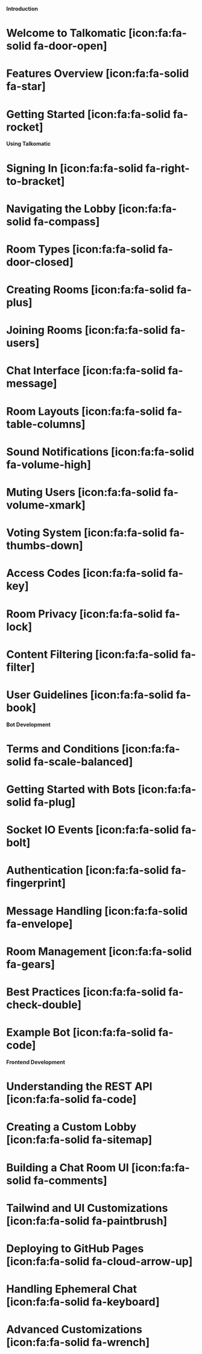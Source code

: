 **Introduction**

# Welcome to Talkomatic [icon:fa:fa-solid fa-door-open]

# Features Overview [icon:fa:fa-solid fa-star]

# Getting Started [icon:fa:fa-solid fa-rocket]

**Using Talkomatic**

# Signing In [icon:fa:fa-solid fa-right-to-bracket]

# Navigating the Lobby [icon:fa:fa-solid fa-compass]

# Room Types [icon:fa:fa-solid fa-door-closed]

# Creating Rooms [icon:fa:fa-solid fa-plus]

# Joining Rooms [icon:fa:fa-solid fa-users]

# Chat Interface [icon:fa:fa-solid fa-message]

# Room Layouts [icon:fa:fa-solid fa-table-columns]

# Sound Notifications [icon:fa:fa-solid fa-volume-high]

# Muting Users [icon:fa:fa-solid fa-volume-xmark]

# Voting System [icon:fa:fa-solid fa-thumbs-down]

# Access Codes [icon:fa:fa-solid fa-key]

# Room Privacy [icon:fa:fa-solid fa-lock]

# Content Filtering [icon:fa:fa-solid fa-filter]

# User Guidelines [icon:fa:fa-solid fa-book]

**Bot Development**

# Terms and Conditions [icon:fa:fa-solid fa-scale-balanced]

# Getting Started with Bots [icon:fa:fa-solid fa-plug]

# Socket IO Events [icon:fa:fa-solid fa-bolt]

# Authentication [icon:fa:fa-solid fa-fingerprint]

# Message Handling [icon:fa:fa-solid fa-envelope]

# Room Management [icon:fa:fa-solid fa-gears]

# Best Practices [icon:fa:fa-solid fa-check-double]

# Example Bot [icon:fa:fa-solid fa-code]

**Frontend Development**

# Understanding the REST API [icon:fa:fa-solid fa-code]

# Creating a Custom Lobby [icon:fa:fa-solid fa-sitemap]

# Building a Chat Room UI [icon:fa:fa-solid fa-comments]

# Tailwind and UI Customizations [icon:fa:fa-solid fa-paintbrush]

# Deploying to GitHub Pages [icon:fa:fa-solid fa-cloud-arrow-up]

# Handling Ephemeral Chat [icon:fa:fa-solid fa-keyboard]

# Advanced Customizations [icon:fa:fa-solid fa-wrench]
